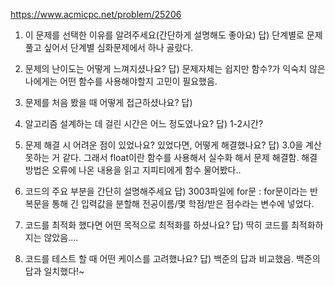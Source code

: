 https://www.acmicpc.net/problem/25206

1. 이 문제를 선택한 이유를 알려주세요(간단하게 설명해도 좋아요)
답) 단계별로 문제 풀고 싶어서 단계별 심화문제에서 하나 골랐다.

2. 문제의 난이도는 어떻게 느껴지셨나요?
답) 문제자체는 쉽지만 함수?가 익숙치 않은 나에게는 어떤 함수를 사용해야할지 고민이 필요했음.

3. 문제를 처음 봤을 때 어떻게 접근하셨나요?
답) 

4. 알고리즘 설계하는 데 걸린 시간은 어느 정도였나요?
답) 1-2시간?

5. 문제 해결 시 어려운 점이 있었나요? 있었다면, 어떻게 해결했나요?
답) 3.0을 계산 못하는 거 같다. 그래서 float이란 함수를 사용해서 실수화 해서 문제 해결함. 해결 방법은 오류에 나온 내용을 읽고 지피티에게 함수 물어봤다..

6. 코드의 주요 부분을 간단히 설명해주세요
답) 3003파일에 for문 : for문이라는 반복문을 통해 긴 입력값을 분할해 전공이름/몇 학점/받은 점수라는 변수에 넣었다. 

7. 코드를 최적화 했다면 어떤 목적으로 최적화를 하셨나요?
답) 딱히 코드를 최적화하지는 않았음....

8. 코드를 테스트 할 때 어떤 케이스를 고려했나요?
답) 백준의 답과 비교했음. 백준의 답과 일치했다!~

